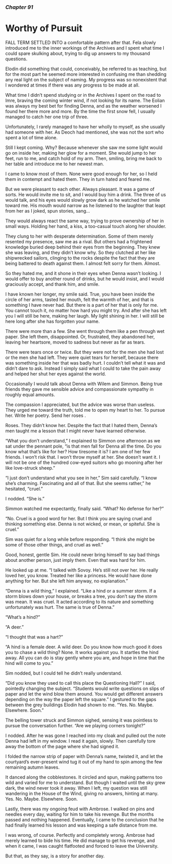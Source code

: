 ### *Chapter 91* 

# Worthy of Pursuit

FALL TERM SETTLED INTO a comfortable pattern after that. Fela slowly introduced me to the inner workings of the Archives and I spent what time I could spare skulking about, trying to dig up answers to my thousand questions.

Elodin did something that could, conceivably, be referred to as teaching, but for the most part he seemed more interested in confusing me than shedding any real light on the subject of naming. My progress was so nonexistent that I wondered at times if there was any progress to be made at all.

What time I didn’t spend studying or in the Archives I spent on the road to Imre, braving the coming winter wind, if not looking for its name. The Eolian was always my best bet for finding Denna, and as the weather worsened I found her there more and more. By the time the first snow fell, I usually managed to catch her one trip of three.

Unfortunately, I rarely managed to have her wholly to myself, as she usually had someone with her. As Deoch had mentioned, she was not the sort who spent a lot of time alone.

Still I kept coming. Why? Because whenever she saw me some light would go on inside her, making her glow for a moment. She would jump to her feet, run to me, and catch hold of my arm. Then, smiling, bring me back to her table and introduce me to her newest man.

I came to know most of them. None were good enough for her, so I held them in contempt and hated them. They in turn hated and feared me.

But we were pleasant to each other. Always pleasant. It was a game of sorts. He would invite me to sit, and I would buy him a drink. The three of us would talk, and his eyes would slowly grow dark as he watched her smile toward me. His mouth would narrow as he listened to the laughter that leapt from her as I joked, spun stories, sang…

They would always react the same way, trying to prove ownership of her in small ways. Holding her hand, a kiss, a too-casual touch along her shoulder.

They clung to her with desperate determination. Some of them merely resented my presence, saw me as a rival. But others had a frightened knowledge buried deep behind their eyes from the beginning. They knew she was leaving, and they didn’t know why. So they clutched at her like shipwrecked sailors, clinging to the rocks despite the fact that they are being battered to death against them. I almost felt sorry for them. Almost.

So they hated me, and it shone in their eyes when Denna wasn’t looking. I would offer to buy another round of drinks, but he would insist, and I would graciously accept, and thank him, and smile.

I have known her longer, my smile said. True, you have been inside the circle of her arms, tasted her mouth, felt the warmth of her, and that is something I have never had. But there is a part of her that is only for me. You cannot touch it, no matter how hard you might try. And after she has left you I will still be here, making her laugh. My light shining in her. I will still be here long after she has forgotten your name.

There were more than a few. She went through them like a pen through wet paper. She left them, disappointed. Or, frustrated, they abandoned her, leaving her heartsore, moved to sadness but never as far as tears.

There were tears once or twice. But they were not for the men she had lost or the men she had left. They were quiet tears for herself, because there was something inside her that was badly hurt. I couldn’t tell what it was and didn’t dare to ask. Instead I simply said what I could to take the pain away and helped her shut her eyes against the world.

Occasionally I would talk about Denna with Wilem and Simmon. Being true friends they gave me sensible advice and compassionate sympathy in roughly equal amounts.

The compassion I appreciated, but the advice was worse than useless. They urged me toward the truth, told me to open my heart to her. To pursue her. Write her poetry. Send her roses .

Roses. They didn’t know her. Despite the fact that I hated them, Denna’s men taught me a lesson that I might never have learned otherwise.

“What you don’t understand,” I explained to Simmon one afternoon as we sat under the pennant pole, “is that men fall for Denna all the time. Do you know what that’s like for her? How tiresome it is? I am one of her few friends. I won’t risk that. I won’t throw myself at her. She doesn’t want it. I will not be one of the hundred cow-eyed suitors who go mooning after her like love-struck sheep.”

“I just don’t understand what you see in her,” Sim said carefully. “I know she’s charming. Fascinating and all of that. But she seems rather,” he hesitated, “cruel.”

I nodded. “She is.”

Simmon watched me expectantly, finally said. “What? No defense for her?”

“No. Cruel is a good word for her. But I think you are saying cruel and thinking something else. Denna is not wicked, or mean, or spiteful. She is cruel.”

Sim was quiet for a long while before responding. “I think she might be some of those other things, and cruel as well.”

Good, honest, gentle Sim. He could never bring himself to say bad things about another person, just imply them. Even that was hard for him.

He looked up at me. “I talked with Sovoy. He’s still not over her. He really loved her, you know. Treated her like a princess. He would have done anything for her. But she left him anyway, no explanation.”

“Denna is a wild thing,” I explained. “Like a hind or a summer storm. If a storm blows down your house, or breaks a tree, you don’t say the storm was mean. It was cruel. It acted according to its nature and something unfortunately was hurt. The same is true of Denna.”

“What’s a hind?”

“A deer.”

“I thought that was a hart?”

“A hind is a female deer. A wild deer. Do you know how much good it does you to chase a wild thing? None. It works against you. It startles the hind away. All you can do is stay gently where you are, and hope in time that the hind will come to you.”

Sim nodded, but I could tell he didn’t really understand.

“Did you know they used to call this place the Questioning Hall?” I said, pointedly changing the subject. “Students would write questions on slips of paper and let the wind blow them around. You would get different answers depending on the way the paper left the square.” I gestured to the gaps between the grey buildings Elodin had shown to me. “Yes. No. Maybe. Elsewhere. Soon.”

The belling tower struck and Simmon sighed, sensing it was pointless to pursue the conversation further. “Are we playing corners tonight?”

I nodded. After he was gone I reached into my cloak and pulled out the note Denna had left in my window. I read it again, slowly. Then carefully tore away the bottom of the page where she had signed it.

I folded the narrow strip of paper with Denna’s name, twisted it, and let the courtyard’s ever-present wind tug it out of my hand to spin among the few remaining autumn leaves.

It danced along the cobblestones. It circled and spun, making patterns too wild and varied for me to understand. But though I waited until the sky grew dark, the wind never took it away. When I left, my question was still wandering in the House of the Wind, giving no answers, hinting at many. Yes. No. Maybe. Elsewhere. Soon.

Lastly, there was my ongoing feud with Ambrose. I walked on pins and needles every day, waiting for him to take his revenge. But the months passed and nothing happened. Eventually, I came to the conclusion that he had finally learned his lesson and was keeping a safe distance from me.

I was wrong, of course. Perfectly and completely wrong. Ambrose had merely learned to bide his time. He did manage to get his revenge, and when it came, I was caught flatfooted and forced to leave the University.

But that, as they say, is a story for another day.
